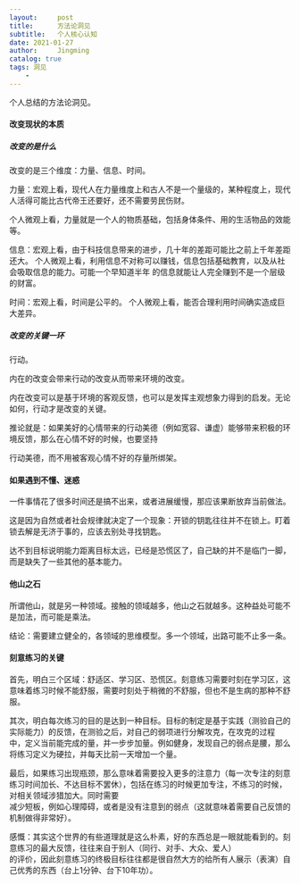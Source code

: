 ```yaml
---
layout:     post
title:      方法论洞见
subtitle:   个人核心认知
date: 2021-01-27
author:     Jingming
catalog: true
tags: 洞见
    -
---
```


个人总结的方法论洞见。

#### 改变现状的本质

#####  改变的是什么

改变的是三个维度：力量、信息、时间。

力量：宏观上看，现代人在力量维度上和古人不是一个量级的，某种程度上，现代人活得可能比古代帝王还要好，还不需要劳民伤财。

个人微观上看，力量就是一个人的物质基础，包括身体条件、用的生活物品的效能等。

信息：宏观上看，由于科技信息带来的进步，几十年的差距可能比之前上千年差距还大。
个人微观上看，利用信息不对称可以赚钱，信息包括基础教育，以及从社会吸取信息的能力。可能一个早知道半年
的信息就能让人完全赚到不是一个层级的财富。

时间：宏观上看，时间是公平的。
个人微观上看，能否合理利用时间确实造成巨大差异。

##### 改变的关键一环

行动。

内在的改变会带来行动的改变从而带来环境的改变。

内在改变可以是基于环境的客观反馈，也可以是发挥主观想象力得到的启发。无论如何，行动才是改变的关键。

推论就是：如果美好的心情带来的行动美德（例如宽容、谦虚）能够带来积极的环境反馈，那么在心情不好的时候，也要坚持

行动美德，而不用被客观心情不好的存量所绑架。

#### 如果遇到不懂、迷惑

一件事情花了很多时间还是搞不出来，或者进展缓慢，那应该果断放弃当前做法。

这是因为自然或者社会规律就决定了一个现象：开锁的钥匙往往并不在锁上。盯着锁去解是无济于事的，应该去别处寻找钥匙。

达不到目标说明能力距离目标太远，已经是恐慌区了，自己缺的并不是临门一脚，而是缺失了一些其他的基本能力。

#### 他山之石

所谓他山，就是另一种领域。接触的领域越多，他山之石就越多。这种益处可能不是加法，而可能是乘法。

结论：需要建立健全的，各领域的思维模型。多一个领域，出路可能不止多一条。

#### 刻意练习的关键

首先，明白三个区域：舒适区、学习区、恐慌区。刻意练习需要时刻在学习区，这意味着练习时候不能舒服，需要时刻处于稍微的不舒服，但也不是生病的那种不舒服。

其次，明白每次练习的目的是达到一种目标。目标的制定是基于实践（测验自己的实际能力）的反馈，在测验之后，对自己的弱项进行分解攻克，在攻克的过程
中，定义当前能完成的量，并一步步加量。例如健身，发现自己的弱点是腰，那么将练习定义为硬拉，并每天比前一天增加一个量。

最后，如果练习出现瓶颈，那么意味着需要投入更多的注意力（每一次专注的刻意练习时间加长、不达目标不罢休），包括在练习的时候更加专注，不练习的时候，对相关领域涉猎加大。同时需要  
减少短板，例如心理障碍，或者是没有注意到的弱点（这就意味着需要自己反馈的机制做得非常好）。

感慨：其实这个世界的有些道理就是这么朴素，好的东西总是一眼就能看到的。刻意练习的最大反馈，往往来自于别人（同行、对手、大众、爱人）  
的评价，因此刻意练习的终极目标往往都是很自然大方的给所有人展示（表演）自己优秀的东西（台上1分钟、台下10年功）。
